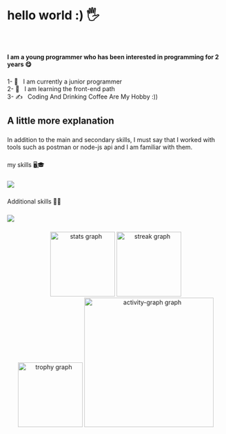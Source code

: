<h1 align="left">hello world :) 🖐️</h1>

###

<br clear="both">

<h4 align="left">I am a young programmer who has been interested in programming for 2 years 😋</h4>

###

<p align="left">1- 💼 &nbsp; I am currently a junior programmer<br>2- 🫡 &nbsp; I am learning the front-end path<br>3- ✍️ &nbsp; Coding And Drinking Coffee Are My Hobby :))</p>

###
<h2 align="left">A little more explanation</h2>

###

<p align="left">In addition to the main and secondary skills, I must say that I worked with tools such as postman or node-js api and I am familiar with them.</p>

###

<p align="left">my skills 🖥️🎓</p>

###

<div align="left">
    <img src="https://skillicons.dev/icons?i=javascript,html,css,tailwindcss,github,sass,npm,git,gitlab,docker">
<!--   <img src="https://skillicons.dev/icons?i=js" height="40" alt="javascript logo"  />
  <img width="15" /> -->
<!--   <img src="https://cdn.jsdelivr.net/gh/devicons/devicon/icons/html5/html5-original.svg" height="40" alt="html5 logo"  />
  <img width="15" />
  <img src="https://cdn.jsdelivr.net/gh/devicons/devicon/icons/css3/css3-original.svg" height="40" alt="css3 logo"  />
  <img width="15" /> -->
<!--   <img src="https://skillicons.dev/icons?i=tailwind" height="40" alt="tailwindcss logo"  />
  <img width="15" /> -->
<!--   <img src="https://skillicons.dev/icons?i=github" height="40" alt="github logo"  />
  <img width="15" /> -->
<!--   <img src="https://skillicons.dev/icons?i=sass" height="40" alt="sass logo"  />
  <img width="15" /> -->
<!--    <img src="https://cdn.jsdelivr.net/gh/devicons/devicon/icons/npm/npm-original-wordmark.svg" height="40" alt="npm logo"  />
  <img width="15" /> -->
<!--   <img src="https://cdn.jsdelivr.net/gh/devicons/devicon/icons/git/git-original.svg" height="40" alt="git logo"  />
  <img width="15" /> -->
<!--   <img src="https://cdn.jsdelivr.net/gh/devicons/devicon/icons/bootstrap/bootstrap-original.svg" height="40" alt="bootstrap logo"  />
    <img width="15" />
    <img src="https://cdn.jsdelivr.net/gh/devicons/devicon/icons/gitlab/gitlab-original.svg" height="40" alt="gitlab logo"  />
  <img width="15" />
  <img src="https://cdn.jsdelivr.net/gh/devicons/devicon/icons/docker/docker-original.svg" height="40" alt="docker logo"  /> -->
</div>

###



<div align="left">
 

</div>

###

<p align="left">Additional skills 🧑‍💻</p>

###

<div align="left">
<!--   <img src="https://skillicons.dev/icons?i=php" height="40" alt="php logo"  />
  <img width="15" /> -->
<!--   <img src="https://skillicons.dev/icons?i=mysql" height="40" alt="mysql logo"  />
    <img width="15" /> -->
  <img src="https://skillicons.dev/icons?i=codepen,vite,mysql,php,vue,wordpress,phpstorm,nodejs,vscode,figma,xd">
<!--     <img src="https://cdn.jsdelivr.net/gh/devicons/devicon/icons/wordpress/wordpress-original.svg" height="40" alt="wordpress logo"  />
  <img width="15" /> -->
<!--    <img src="https://cdn.jsdelivr.net/gh/devicons/devicon/icons/vuejs/vuejs-original.svg" height="40" alt="vuejs logo"  />
  <img width="15" /> -->
<!--   <img src="https://cdn.jsdelivr.net/gh/devicons/devicon/icons/nodejs/nodejs-original.svg" height="40" alt="nodejs logo"  />
  <img width="15" /> -->
<!--   <img src="https://skillicons.dev/icons?i=figma" height="40" alt="figma logo"  />
  <img width="15" /> -->
<!--   <img src="https://skillicons.dev/icons?i=xd" height="40" alt="xd logo"  />
  <img width="15" /> -->
<!--   <img src="https://skillicons.dev/icons?i=vscode" height="40" alt="vscode logo"  />
  <img width="15" /> -->
<!--   <img src="https://cdn.jsdelivr.net/gh/devicons/devicon/icons/phpstorm/phpstorm-original.svg" height="40" alt="phpstorm logo"  />
  <img width="15" /> -->
<!--   <img src="https://skillicons.dev/icons?i=visualstudio" height="40" alt="visualstudio logo"  /> -->
</div>

###


<div align="center">
  <img src="https://github-readme-stats.vercel.app/api?username=poriyaASadi&hide_title=false&hide_rank=false&show_icons=true&include_all_commits=true&count_private=true&disable_animations=false&theme=dracula&locale=en&hide_border=false&order=1" height="150" alt="stats graph"  />
  <img src="https://streak-stats.demolab.com?user=poriyaASadi&locale=en&mode=daily&theme=dracula&hide_border=false&border_radius=5&order=3" height="150" alt="streak graph"  />
</div>
<div align="center">
  <img src="https://github-profile-trophy.vercel.app?username=poriyaASadi&theme=dracula&column=-1&row=1&margin-w=8&margin-h=8&no-bg=false&no-frame=false&order=4" height="150" alt="trophy graph"  />
  <img src="https://github-readme-activity-graph.vercel.app/graph?username=poriyaASadi&radius=16&theme=nightowl&area=true&order=5&hide_title=false" height="300" alt="activity-graph graph"  />
</div>

###
